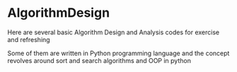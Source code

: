 # AlgorithmDesign

Here are several basic Algorithm Design and Analysis codes for exercise and refreshing

Some of them are written in Python programming language and the concept revolves around sort and search algorithms and OOP in python

